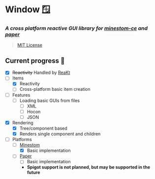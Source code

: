 # Window 🪟
### *A cross platform reactive GUI library for [minestom-ce](https://github.com/hollow-cube/minestom-ce) and [paper](https://papermc.io/)*
> [MIT License](LICENSE.txt)

## Current progress 🚀
- [x] ~~Reactivity~~ Handled by [ReaKt](https://gitlab.com/bladehunt/reakt)
- [ ] Items
  - [x] Reactivity
  - [ ] Cross-platform basic item creation
- [ ] Features
  - [ ] Loading basic GUIs from files
    - [ ] XML
    - [ ] Hocon
    - [ ] JSON
- [x] Rendering
  - [x] Tree/component based
  - [x] Renders single component and children
- [ ] Platforms
  - [ ] [Minestom](minestom/README.md)
    - [x] Basic implementation
  - [ ] [Paper](paper/README.md)
    - [ ] Basic implementation
    - **Spigot support is not planned, but may be supported in the future**
